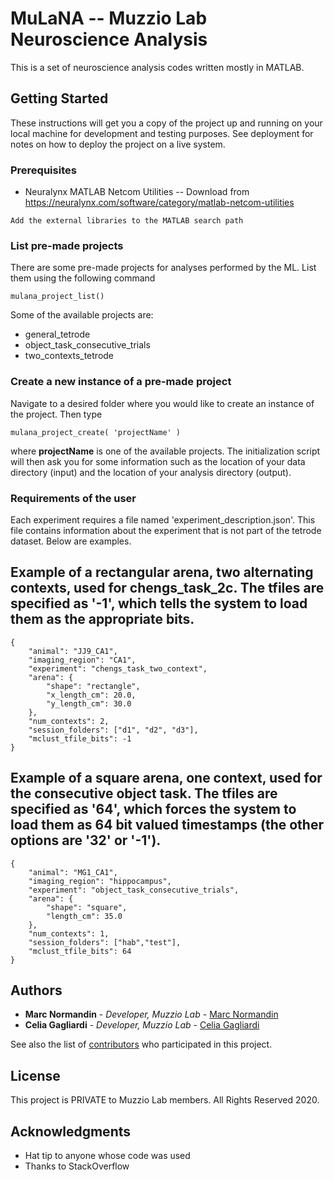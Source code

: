 # MuLaNA -- Muzzio Lab Neuroscience Analysis

This is a set of neuroscience analysis codes written mostly in MATLAB.

## Getting Started

These instructions will get you a copy of the project up and running on your local machine for development and testing purposes. See deployment for notes on how to deploy the project on a live system.

### Prerequisites

* Neuralynx MATLAB Netcom Utilities -- Download from https://neuralynx.com/software/category/matlab-netcom-utilities

```
Add the external libraries to the MATLAB search path
```

### List pre-made projects
There are some pre-made projects for analyses performed by the ML. List them using the following command
```
mulana_project_list()
```
Some of the available projects are:
- general_tetrode
- object_task_consecutive_trials
- two_contexts_tetrode

### Create a new instance of a pre-made project
Navigate to a desired folder where you would like to create an instance of the project. Then type
```
mulana_project_create( 'projectName' )
```
where **projectName** is one of the available projects. The initialization script will then ask you for some information such as the location of your data directory (input) and the location of your analysis directory (output).


### Requirements of the user
Each experiment requires a file named 'experiment_description.json'. This file contains information about the experiment that is not part of the tetrode dataset. Below are examples.

## Example of a rectangular arena, two alternating contexts, used for chengs_task_2c. The tfiles are specified as '-1', which tells the system to load them as the appropriate bits.
```
{
	"animal": "JJ9_CA1",
	"imaging_region": "CA1",
	"experiment": "chengs_task_two_context",
	"arena": {
		"shape": "rectangle",
		"x_length_cm": 20.0,
		"y_length_cm": 30.0
	},
	"num_contexts": 2,
	"session_folders": ["d1", "d2", "d3"],
	"mclust_tfile_bits": -1
}
```

## Example of a square arena, one context, used for the consecutive object task. The tfiles are specified as '64', which forces the system to load them as 64 bit valued timestamps (the other options are '32' or '-1').
```
{
	"animal": "MG1_CA1",
	"imaging_region": "hippocampus",
	"experiment": "object_task_consecutive_trials",
	"arena": {
		"shape": "square",
		"length_cm": 35.0
	},
	"num_contexts": 1,
	"session_folders": ["hab","test"],
	"mclust_tfile_bits": 64
}
```

## Authors

* **Marc Normandin** - *Developer, Muzzio Lab* - [Marc Normandin](https://github.com/marcnormandin)
* **Celia Gagliardi** - *Developer, Muzzio Lab* - [Celia Gagliardi](https://github.com/celiagagliardi)

See also the list of [contributors](https://github.com/your/project/contributors) who participated in this project.

## License

This project is PRIVATE to Muzzio Lab members. All Rights Reserved 2020.

## Acknowledgments

* Hat tip to anyone whose code was used
* Thanks to StackOverflow
